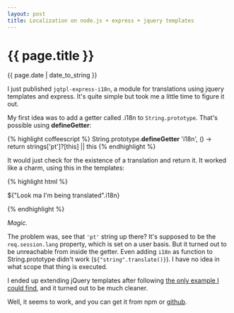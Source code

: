 ```yaml
---
layout: post
title: Localization on node.js + express + jquery templates
---
```


{{ page.title }}
================

<div class="date"><time datetime="{{ page.date | date_to_xmlschema }}" pubdate>{{ page.date | date_to_string }}</time></div>


I just published `jqtpl-express-i18n`, a module for translations using jquery templates and express. It's quite simple but took me a little time to figure it out.

My first idea was to add a getter called .i18n to `String.prototype`. That's possible using __defineGetter__:

{% highlight coffeescript %}
String.prototype.__defineGetter__ 'i18n', () ->
    return strings['pt']?[this] || this
{% endhighlight %}

It would just check for the existence of a translation and return it. It worked like a charm, using this in the templates:

{% highlight html %}
<p>${"Look ma I'm being translated".i18n}</p>
{% endhighlight %}

*Magic.*

The problem was, see that `'pt'` string up there? It's supposed to be the `req.session.lang` property, which is set on a user basis. But it turned out to be unreachable from inside the getter. Even adding `i18n` as function to String.prototype didn't work (`${"string".translate()}`). I have no idea in what scope that thing is executed.

I ended up extending jQuery templates after following [the only example I could find](https://gist.github.com/726057), and it turned out to be much cleaner.

Well, it seems to work, and you can get it from npm or [github](https://github.com/ricardobeat/jqtpl-express-i18n).